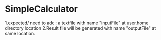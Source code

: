 # SimpleCalculator

1.expected/ need to add : a textfile with name "inputFile" at user.home directory location
2.Result file will be generated with name "outputFile" at same location.
